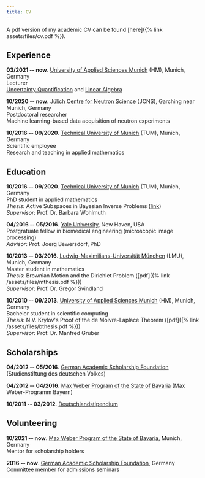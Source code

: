 ```yaml
---
title: CV
---
```

A pdf version of my academic CV can be found [here]({% link assets/files/cv.pdf %}).

## Experience
**03/2021 -- now**. [University of Applied Sciences Munich](https://www.cs.hm.edu/en/home/index.en.html) (HM), Munich, Germany  
Lecturer  
[Uncertainty Quantification](https://zpa.cs.hm.edu/public/module/374/) and [Linear Algebra](https://zpa.cs.hm.edu/public/module/138/)

**10/2020 -- now**. [Jülich Centre for Neutron Science](https://www.fz-juelich.de/jcns/EN/) (JCNS), Garching near Munich, Germany  
Postdoctoral researcher  
Machine learning-based data acquisition of neutron experiments

**10/2016 -- 09/2020**. [Technical University of Munich](https://www-m2.ma.tum.de/bin/view/Allgemeines/WebHomeEN) (TUM), Munich, Germany  
Scientific employee  
Research and teaching in applied mathematics

## Education
**10/2016 -- 09/2020**. [Technical University of Munich](https://www-m2.ma.tum.de/bin/view/Allgemeines/WebHomeEN) (TUM), Munich, Germany  
PhD student in applied mathematics  
_Thesis_: Active Subspaces in Bayesian Inverse Problems ([link](https://mediatum.ub.tum.de/?id=1546065))  
_Supervisor_: Prof. Dr. Barbara Wohlmuth

**04/2016 -- 05/2016**. [Yale University](http://bbs.yale.edu), New Haven, USA  
Postgratuate fellow in biomedical engineering (microscopic image processing)  
_Advisor_: Prof. Joerg Bewersdorf, PhD

**10/2013 -- 03/2016**. [Ludwig-Maximilians-Universität München](https://www.mathematik.uni-muenchen.de/) (LMU), Munich, Germany  
Master student in mathematics  
_Thesis_: Brownian Motion and the Dirichlet Problem ([pdf]({% link /assets/files/mthesis.pdf %}))  
_Supervisor_: Prof. Dr. Gregor Svindland

**10/2010 -- 09/2013**. [University of Applied Sciences Munich](https://www.cs.hm.edu/en/home/index.en.html) (HM), Munich, Germany  
Bachelor student in scientific computing  
_Thesis_: N.V. Krylov's Proof of the de Moivre-Laplace Theorem ([pdf]({% link /assets/files/bthesis.pdf %}))  
_Supervisor_: Prof. Dr. Manfred Gruber

## Scholarships
**04/2012 -- 05/2016**. [German Academic Scholarship Foundation](https://www.studienstiftung.de/en) (Studienstiftung des deutschen Volkes)

**04/2012 -- 04/2016**. [Max Weber Program of the State of Bavaria](https://www.elitenetzwerk.bayern.de/en/home/funding-programs/max-weber-program) (Max Weber-Programm Bayern)

**10/2011 -- 03/2012**. [Deutschlandstipendium](https://www.deutschlandstipendium.de/deutschlandstipendium/de/services/english/english_node.html)

## Volunteering
**10/2021 -- now**. [Max Weber Program of the State of Bavaria](https://www.elitenetzwerk.bayern.de/en/home/funding-programs/max-weber-program), Munich, Germany  
Mentor for scholarship holders

**2016 -- now**. [German Academic Scholarship Foundation](https://www.studienstiftung.de/en), Germany  
Committee member for admissions seminars


